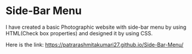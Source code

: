 # Side-Bar Menu
I have created a basic Photographic website with side-bar menu by using HTML(Check box properties) and designed it by using CSS.

Here is the link: https://patrarashmitakumari27.github.io/Side-Bar-Menu/ 
